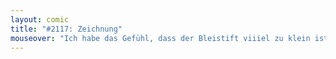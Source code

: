```yaml
---
layout: comic
title: "#2117: Zeichnung"
mouseover: "Ich habe das Gefühl, dass der Bleistift viiiel zu klein ist."
---
```

